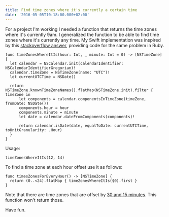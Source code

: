 ```yaml
---
title: Find time zones where it's currently a certain time
date: '2016-05-05T10:18:00.000+02:00'
---
```


For a project I'm working I needed a function that returns the time zones where it's currently 9am. I generalized the function to be able to find time zones where it's currently any time. My Swift implementation was inspired by this [stackoverflow answer][], providing code for the same problem in Ruby.

[stackoverflow answer]: http://stackoverflow.com/a/36284082/1555903

```
func timeZonesWhereItIs(hour: Int, _ minute: Int = 0) -> [NSTimeZone] {
  let calendar = NSCalendar.init(calendarIdentifier: NSCalendarIdentifierGregorian)!
  calendar.timeZone = NSTimeZone(name: "UTC")!
  let currentUTCTime = NSDate()

  return NSTimeZone.knownTimeZoneNames().flatMap(NSTimeZone.init).filter { timeZone in
      let components = calendar.componentsInTimeZone(timeZone, fromDate: NSDate())
      components.hour = hour
      components.minute = minute
      let date = calendar.dateFromComponents(components)!

      return calendar.isDate(date, equalToDate: currentUTCTime, toUnitGranularity: .Hour)
  }
}
```

Usage:

```
timeZonesWhereItIs(12, 14)
```

To find a time zone at each hour offset use it as follows:

```
func timesZonesForEveryHour() -> [NSTimeZone] {
  return (0..<24).flatMap { timeZonesWhereItIs($0).first }
}
```

Note that there are time zones that are offset by [30 and 15 minutes][]. This function won't return those.

[30 and 15 minutes]: https://en.wikipedia.org/wiki/List_of_UTC_time_offsets

Have fun.
